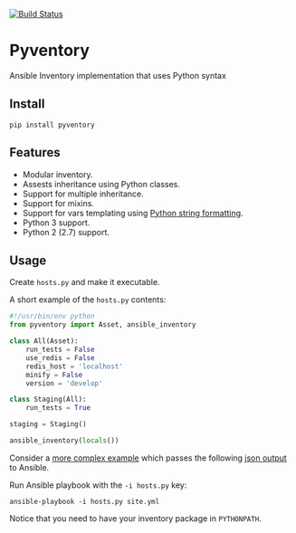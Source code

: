 [![Build Status](https://travis-ci.org/lig/pyventory.svg?branch=master)](https://travis-ci.org/lig/pyventory)

# Pyventory
Ansible Inventory implementation that uses Python syntax

## Install

```shell
pip install pyventory
```   

## Features
  
* Modular inventory.
* Assests inheritance using Python classes.
* Support for multiple inheritance.
* Support for mixins.
* Support for vars templating using [Python string formatting](https://docs.python.org/3/library/string.html#format-specification-mini-language).
* Python 3 support.
* Python 2 (2.7) support.


## Usage

Create `hosts.py` and make it executable.

A short example of the `hosts.py` contents:

```python
#!/usr/bin/env python
from pyventory import Asset, ansible_inventory

class All(Asset):
    run_tests = False
    use_redis = False
    redis_host = 'localhost'
    minify = False
    version = 'develop'

class Staging(All):
    run_tests = True

staging = Staging()

ansible_inventory(locals())
```

Consider a [more complex example](tests/example) which passes the following [json output](tests/example.json) to Ansible.

Run Ansible playbook with the `-i hosts.py` key:

```shell
ansible-playbook -i hosts.py site.yml
```

Notice that you need to have your inventory package in `PYTHONPATH`.
